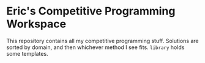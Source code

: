 # Eric's Competitive Programming Workspace

This repository contains all my competitive programming stuff. Solutions are sorted by domain, and then whichever method I see fits. `library` holds some templates.

